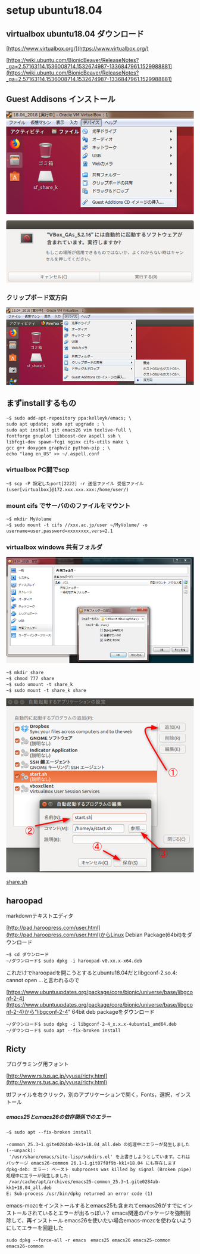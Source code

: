 # setup ubuntu18.04

## virtualbox ubuntu18.04 ダウンロード


[https://www.virtualbox.org/](https://www.virtualbox.org/)

[https://wiki.ubuntu.com/BionicBeaver/ReleaseNotes?_ga=2.57163114.1536008714.1532674987-1336847961.1529988881](https://wiki.ubuntu.com/BionicBeaver/ReleaseNotes?_ga=2.57163114.1536008714.1532674987-1336847961.1529988881)

## Guest Addisons インストール

![guest1.png](https://github.com/ntyaan/setup_ubuntu18.04/blob/image/image/guest1.png)

![guest2.png](https://github.com/ntyaan/setup_ubuntu18.04/blob/image/image/guest2.png)

### クリップボード双方向

![share.png](https://github.com/ntyaan/setup_ubuntu18.04/blob/image/image/clip.png)

## まずinstallするもの

```
~$ sudo add-apt-repository ppa:kelleyk/emacs; \ 
sudo apt update; sudo apt upgrade ; \ 
sudo apt install git emacs26 vim texlive-full \ 
fontforge gnuplot libboost-dev aspell ssh \ 
libfcgi-dev spawn-fcgi nginx cifs-utils make \ 
gcc g++ doxygen graphviz python-pip ; \ 
echo "lang en_US" >> ~/.aspell.conf
```

### virtualbox PC間でscp

```
~$ scp -P 設定したport[2222] -r 送信ファイル 受信ファイル(user[virtualbox]@172.xxx.xxx.xxx:/home/user/)
```

### mount cifs でサーバののファイルをマウント

```
~$ mkdir MyVolume
~$ sudo mount -t cifs //xxx.ac.jp/user ~/MyVolume/ -o username=user,password=xxxxxxxx,vers=2.1
```

### virtualbox windows 共有フォルダ

![share.png](https://github.com/ntyaan/setup_ubuntu18.04/blob/image/image/share.png)

```
~$ mkdir share
~$ chmod 777 share
~$ sudo umount -t share_k
~$ sudo mount -t share_k share
```

![share.png](https://github.com/ntyaan/setup_ubuntu18.04/blob/image/image/auto.png)

[share.sh](https://github.com/ntyaan/setup_ubuntu18.04/blob/master/share.sh)

## haroopad

markdownテキストエディタ

[http://pad.haroopress.com/user.html](http://pad.haroopress.com/user.html)からLinux Debian Package(64bit)をダウンロード

```
~$ cd ダウンロード
~/ダウンロード$ sudo dpkg -i haroopad-v0.xx.x-x64.deb
```

これだけでharoopadを開こうとするとubuntu18.04だとlibgconf-2.so.4: cannot open ...と言われるので

[https://www.ubuntuupdates.org/package/core/bionic/universe/base/libgconf-2-4](https://www.ubuntuupdates.org/package/core/bionic/universe/base/libgconf-2-4)から"libgconf-2-4" 64bit deb packageをダウンロード

```
~/ダウンロード$ sudo dpkg -i libgconf-2-4_x.x.x-4ubuntu1_amd64.deb 
~/ダウンロード$ sudo apt --fix-broken install
```

## Ricty

プログラミング用フォント

[http://www.rs.tus.ac.jp/yyusa/ricty.html](http://www.rs.tus.ac.jp/yyusa/ricty.html)

ttfファイルを右クリック，別のアプリケーションで開く，Fonts，選択，インストール


##### emacs25とemacs26の依存関係でのエラー

```
~$ sudo apt --fix-broken install

-common_25.3~1.gite0284ab-kk1+18.04_all.deb の処理中にエラーが発生しました (--unpack):
 '/usr/share/emacs/site-lisp/subdirs.el' を上書きしようとしています。これはパッケージ emacs26-common 26.1~1.git07f8f9b-kk1+18.04 にも存在します
dpkg-deb: エラー: ペースト subprocess was killed by signal (Broken pipe)
処理中にエラーが発生しました:
 /var/cache/apt/archives/emacs25-common_25.3~1.gite0284ab-kk1+18.04_all.deb
E: Sub-process /usr/bin/dpkg returned an error code (1)
```
emacs-mozcをインストールするとemacs25も含まれてemacs26がすでにインストールされているとエラーが出るっぽい？
emacs関連のパッケージを強制削除して、再インストール
emacs26を使いたい場合emacs-mozcを使わないようにしてエラーを回避した

```
sudo dpkg --force-all -r emacs　emacs25 emacs26 emacs25-common emacs26-common
```
